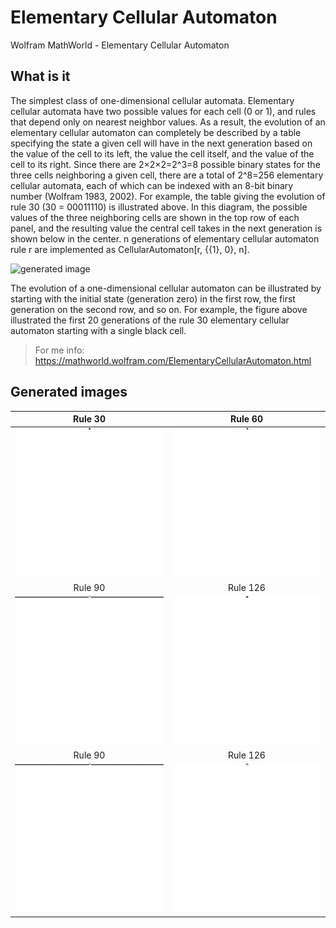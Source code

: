 # Elementary Cellular Automaton
Wolfram MathWorld - Elementary Cellular Automaton

## What is it
The simplest class of one-dimensional cellular automata. Elementary cellular automata have two possible values for each cell (0 or 1), and rules that depend only on nearest neighbor values. As a result, the evolution of an elementary cellular automaton can completely be described by a table specifying the state a given cell will have in the next generation based on the value of the cell to its left, the value the cell itself, and the value of the cell to its right. Since there are 2×2×2=2^3=8 possible binary states for the three cells neighboring a given cell, there are a total of 2^8=256 elementary cellular automata, each of which can be indexed with an 8-bit binary number (Wolfram 1983, 2002). For example, the table giving the evolution of rule 30 (30 = 00011110) is illustrated above. In this diagram, the possible values of the three neighboring cells are shown in the top row of each panel, and the resulting value the central cell takes in the next generation is shown below in the center. n generations of elementary cellular automaton rule r are implemented as CellularAutomaton[r, {{1}, 0}, n].

![generated image](https://mathworld.wolfram.com/images/eps-svg/ElementaryCA30_1000.svg)

The evolution of a one-dimensional cellular automaton can be illustrated by starting with the initial state (generation zero) in the first row, the first generation on the second row, and so on. For example, the figure above illustrated the first 20 generations of the rule 30 elementary cellular automaton starting with a single black cell.

> For me info: https://mathworld.wolfram.com/ElementaryCellularAutomaton.html

## Generated images

|Rule 30|Rule 60|
|:-:|:-:|
|![generated gif with rule 30](rules/rule30.gif)|![generated gif with rule 60](rules/rule60.gif)|
|Rule 90|Rule 126|
|![generated gif with rule 65](rules/rule65.gif)|![generated gif with rule 126](rules/rule126.gif)|
|Rule 90|Rule 126|
|![generated gif with rule 99](rules/rule99.gif)|![generated gif with rule 90](rules/rule90.gif)|

